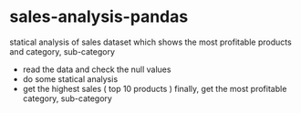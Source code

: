 # sales-analysis-pandas
statical analysis of sales dataset which shows the most profitable products and category, sub-category

- read the data and check the null values
- do some statical analysis 
- get the highest sales ( top 10 products )
finally, get the most profitable category, sub-category
